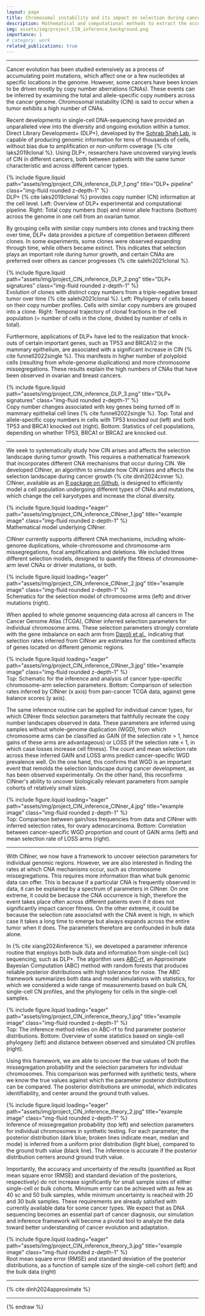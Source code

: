 ```yaml
---
layout: page
title: Chromosomal instability and its impact on selection during cancer development
description: Mathematical and computational methods to extract the occurrence rates and selection coefficients of chromosomal instability from DNA-sequencing data
img: assets/img/project_CIN_inference_background.png
importance: 1
# category: work
related_publications: true
---
```


---

Cancer evolution has been studied extensively as a process of accumulating point mutations, which affect one or a few nucleotides at specific locations in the genome.
However, some cancers have been known to be driven mostly by copy number aberrations (CNAs).
These events can be inferred by examining the total and allele-specific copy numbers across the cancer genome.
Chromosomal instability (CIN) is said to occur when a tumor exhibits a high number of CNAs.

Recent developments in single-cell DNA-sequencing have provided an unparalleled view into the diversity and ongoing evolution within a tumor.
Direct Library Development+ (DLP+), developed by the [Sohrab Shah Lab](https://www.mskcc.org/research-areas/labs/sohrab-shah), is capable of producing genomic information for tens of thousands of cells, without bias due to amplification or non-uniform coverage {% cite laks2019clonal %}.
Using DLP+, researchers have uncovered varying levels of CIN in different cancers, both between patients with the same tumor characteristic and across different cancer types.

<div class="row">
    <div class="col-sm mt-3 mt-md-0">
        {% include figure.liquid path="assets/img/project_CIN_inference_DLP_1.png" title="DLP+ pipeline" class="img-fluid rounded z-depth-1" %}
    </div>
</div>
<div class="caption">
    DLP+ {% cite laks2019clonal %} provides copy number (CN) information at the cell level.  
    Left: Overview of DLP+ experimental and computational pipeline.  
    Right: Total copy numbers (top) and minor allele fractions (bottom) across the genome in one cell from an ovarian tumor.
</div>

By grouping cells with similar copy numbers into clones and tracking them over time, DLP+ data provides a picture of competition between different clones.
In some experiments, some clones were observed expanding through time, while others became extinct.
This indicates that selection plays an important role during tumor growth, and certain CNAs are preferred over others as cancer progresses {% cite salehi2021clonal %}.

<div class="row">
    <div class="col-sm mt-3 mt-md-0">
        {% include figure.liquid path="assets/img/project_CIN_inference_DLP_2.png" title="DLP+ signatures" class="img-fluid rounded z-depth-1" %}
    </div>
</div>
<div class="caption">
    Evolution of clones with distinct copy numbers from a triple-negative breast tumor over time {% cite salehi2021clonal %}.  
    Left: Phylogeny of cells based on their copy number profiles. Cells with similar copy numbers are grouped into a clone.  
    Right: Temporal trajectory of clonal fractions in the cell population (= number of cells in the clone, divided by number of cells in total).
</div>

Furthermore, applications of DLP+ have led to the realization that knock-outs of certain important genes, such as TP53 and BRCA1/2 in the mammary epithelium, are associated with a significant increase in CIN {% cite funnell2022single %}.
This manifests in higher number of polyploid cells (resulting from whole-genome duplications) and more chromosome missegregations.
These results explain the high numbers of CNAs that have been observed in ovarian and breast cancers.

<div class="row">
    <div class="col-sm mt-3 mt-md-0">
        {% include figure.liquid path="assets/img/project_CIN_inference_DLP_3.png" title="DLP+ signatures" class="img-fluid rounded z-depth-1" %}
    </div>
</div>
<div class="caption">
    Copy number changes associated with key genes being turned off in mammary epithelial cell lines {% cite funnell2022single %}.  
    Top: Total and allele-specific copy numbers in cells with TP53 knocked out (left) and both TP53 and BRCA1 knocked out (right).  
    Bottom: Statistics of cell populations, depending on whether TP53, BRCA1 or BRCA2 are knocked out.
</div>

---

We seek to systematically study how CIN arises and affects the selection landscape during tumor growth.
This requires a mathematical framework that incorporates different CNA mechanisms that occur during CIN.
We developed CINner, an algorithm to simulate
how CIN arises and affects the selection landscape during cancer growth {% cite dinh2024cinner %}.
CINner, available as an [R package on Github](https://github.com/dinhngockhanh/CINner),
is designed to efficiently model a cell population undergoing different types of CNAs and mutations,
which change the cell karyotypes and increase the clonal diversity.

<div class="row">
    <div class="col-sm mt-3 mt-md-0">
        {% include figure.liquid loading="eager" path="assets/img/project_CIN_inference_CINner_1.jpg" title="example image" class="img-fluid rounded z-depth-1" %}
    </div>
</div>
<div class="caption">
    Mathematical model underlying CINner.
</div>

CINner currently supports different CNA mechanisms, including whole-genome duplications,
whole-chromosome and chromosome-arm missegregations, focal amplifications and deletions.
We included three different selection models, 
designed to quantify the fitness of chromosome-arm level CNAs or driver mutations, or both.

<div class="row">
    <div class="col-sm mt-3 mt-md-0">
        {% include figure.liquid loading="eager" path="assets/img/project_CIN_inference_CINner_2.jpg" title="example image" class="img-fluid rounded z-depth-1" %}
    </div>
</div>
<div class="caption">
    Schematics for the selection model of chromosome arms (left) and driver mutations (right).
</div>

When applied to whole genome sequencing data across all cancers in The Cancer Genome Atlas (TCGA),
CINner inferred selection parameters for individual chromosome arms.
These selection parameters strongly correlate with the gene imbalance on each arm from [Davoli et al.](https://www.cell.com/fulltext/S0092-8674(13)01287-7),
indicating that selection rates inferred from CINner are estimates for the combined effects of genes located on different genomic regions.

<div class="row">
    <div class="col-sm mt-3 mt-md-0">
        {% include figure.liquid loading="eager" path="assets/img/project_CIN_inference_CINner_3.jpg" title="example image" class="img-fluid rounded z-depth-1" %}
    </div>
</div>
<div class="caption">
    Top: Schematic for the inference and analysis of cancer type-specific chromosome-arm selection parameters.
    Bottom: Comparison of selection rates inferred by CINner (x axis) from pan-cancer TCGA data, against gene balance scores (y axis).
</div>

The same inference routine can be applied for individual cancer types, for which CINner finds selection parameters that faithfully recreate the copy number landscapes observed in data.
These parameters are inferred using samples without whole-genome duplication (WGD), from which chromosome arms can be classified as GAIN (if the selection rate > 1, hence gains of these arms are advantageous) or LOSS (if the selection rate < 1, in which case losses increase cell fitness).
The count and mean selection rate across these inferred GAIN and LOSS arms predict cancer-specific WGD prevalence well.
On the one hand, this confirms that WGD is an important event that remolds the selection landscape during cancer development, as has been observed experimentally.
On the other hand, this reconfirms CINner's ability to uncover biologically relevant parameters from sample cohorts of relatively small sizes.

<div class="row">
    <div class="col-sm mt-3 mt-md-0">
        {% include figure.liquid loading="eager" path="assets/img/project_CIN_inference_CINner_4.jpg" title="example image" class="img-fluid rounded z-depth-1" %}
    </div>
</div>
<div class="caption">
    Top: Comparison between gain/loss frequencies from data and CINner with inferred selection rates, for ovary adenocarcinoma.
    Bottom: Correlation between cancer-specific WGD proportion and count of GAIN arms (left) and mean selection rate of LOSS arms (right).
</div>

---

With CINner, we now have a framework to uncover selection parameters for individual genomic regions.
However, we are also interested in finding the rates at which CNA mechanisms occur, such as chromosome missegregations.
This requires more information than what bulk genomic data can offer.
This is because if a particular CNA is frequently observed in data, it can be explained by a spectrum of parameters in CINner.
On one extreme, it could be because the CNA occurrence is high, therefore the event takes place often across different patients even if it does not significantly impact cancer fitness.
On the other extreme, it could be because the selection rate associated with the CNA event is high, in which case it takes a long time to emerge but always expands across the entire tumor when it does.
The parameters therefore are confounded in bulk data alone.

In {% cite xiang2024inference %}, we developed a parameter inference routine that employs both bulk data and information from single-cell (sc) sequencing, such as DLP+.
The algorithm uses [ABC-rf](https://academic.oup.com/bioinformatics/article/35/10/1720/5132692), an Approximate Bayesian Computation (ABC) method with random forests that produces reliable posterior distributions with high tolerance for noise.
The ABC framework summarizes both data and model simulations with statistics, for which we considered a wide range of measurements based on bulk CN, single-cell CN profiles, and the phylogeny for cells in the single-cell samples.

<div class="row">
    <div class="col-sm mt-3 mt-md-0">
        {% include figure.liquid loading="eager" path="assets/img/project_CIN_inference_theory_1.jpg" title="example image" class="img-fluid rounded z-depth-1" %}
    </div>
</div>
<div class="caption">
    Top: The inference method relies on ABC-rf to find parameter posterior distributions.
    Bottom: Overview of some statistics based on single-cell phylogeny (left) and distance between observed and simulated CN profiles (right).
</div>

Using this framework, we are able to uncover the true values of both the missegregation probability and the selection parameters for individual chromosomes.
This comparison was performed with synthetic tests, where we know the true values against which the parameter posterior distributions can be compared.
The posterior distributions are unimodal, which indicates identifiability, and center around the ground truth values.

<div class="row">
    <div class="col-sm mt-3 mt-md-0">
        {% include figure.liquid loading="eager" path="assets/img/project_CIN_inference_theory_2.jpg" title="example image" class="img-fluid rounded z-depth-1" %}
    </div>
</div>
<div class="caption">
    Inference of missegregation probability (top left) and selection parameters for individual chromosomes in synthetic testing.
    For each parameter, the posterior distribution (dark blue; broken lines indicate mean, median and mode) is inferred from a uniform prior distribution (light blue), compared to the ground truth value (black line).
    The inference is accurate if the posterior distribution centers around ground truth value.
</div>

Importantly, the accuracy and uncertainty of the results (quantified as Root mean square error (RMSE) and standard deviation of the posteriors, respectively) do not increase significantly for small sample sizes of either single-cell or bulk cohorts.
Minimum error can be achieved with as few as 40 sc and 50 bulk samples, while minimum uncertainty is reached with 20 and 30 bulk samples.
These requirements are already satisfied with currently available data for some cancer types.
We expect that as DNA sequencing becomes an essential part of cancer diagnosis, our simulation and inference framework will become a pivotal tool to analyze the data toward better understanding of cancer evolution and adaptation.

<div class="row">
    <div class="col-sm mt-3 mt-md-0">
        {% include figure.liquid loading="eager" path="assets/img/project_CIN_inference_theory_3.jpg" title="example image" class="img-fluid rounded z-depth-1" %}
    </div>
</div>
<div class="caption">
    Root mean square error (RMSE) and standard deviation of the posterior distributions, as a function of sample size of the single-cell cohort (left) and the bulk data (right)
</div>

---

{% cite dinh2024approximate %}

---

<!-- The code is simple.
Just wrap your images with `<div class="col-sm">` and place them inside `<div class="row">` (read more about the <a href="https://getbootstrap.com/docs/4.4/layout/grid/">Bootstrap Grid</a> system).
To make images responsive, add `img-fluid` class to each; for rounded corners and shadows use `rounded` and `z-depth-1` classes.
Here's the code for the last row of images above:

{% raw %}

```html
<div class="row justify-content-sm-center">
  <div class="col-sm-8 mt-3 mt-md-0">
    {% include figure.liquid path="assets/img/6.jpg" title="example image" class="img-fluid rounded z-depth-1" %}
  </div>
  <div class="col-sm-4 mt-3 mt-md-0">
    {% include figure.liquid path="assets/img/11.jpg" title="example image" class="img-fluid rounded z-depth-1" %}
  </div>
</div>
``` -->

{% endraw %}
